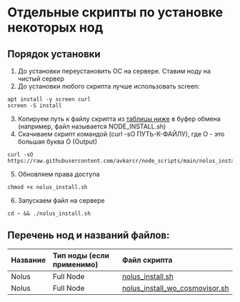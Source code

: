 # Отдельные скрипты по установке некоторых нод
## Порядок установки
1. До установки переустановить ОС на сервере. Ставим ноду на чистый сервер
2. До установки любого скрипта лучше использовать screen:
```
apt install -y screen curl
screen -S install
```
3. Копируем путь к файлу скрипта из [таблицы ниже](https://github.com/avkarcr/node_scripts/blob/main/README.md#%D0%BF%D0%B5%D1%80%D0%B5%D1%87%D0%B5%D0%BD%D1%8C-%D0%BD%D0%BE%D0%B4-%D0%B8-%D0%BD%D0%B0%D0%B7%D0%B2%D0%B0%D0%BD%D0%B8%D0%B9-%D1%84%D0%B0%D0%B9%D0%BB%D0%BE%D0%B2) в буфер обмена (например, файл называется NODE_INSTALL.sh)
4. Скачиваем скрипт командой (curl -sO ПУТЬ-К-ФАЙЛУ), где O - это большая буква O (Output)
```
curl -sO https://raw.githubusercontent.com/avkarcr/node_scripts/main/nolus_install.sh
```
5. Обновляем права доступа
```
chmod +x nolus_install.sh
```
6. Запускаем файл на сервере
```
cd ~ && ./nolus_install.sh
```
## Перечень нод и названий файлов:
| Название | Тип ноды (если применимо) | Файл скрипта |
| :--- | :--- | :--- |
| Nolus | Full Node | [nolus_install.sh](https://raw.githubusercontent.com/avkarcr/node_scripts/main/nolus_install.sh) |
| Nolus | Full Node | [nolus_install_wo_cosmovisor.sh](https://raw.githubusercontent.com/avkarcr/node_scripts/main/nolus_install_wo_cosmovisor.sh) |
